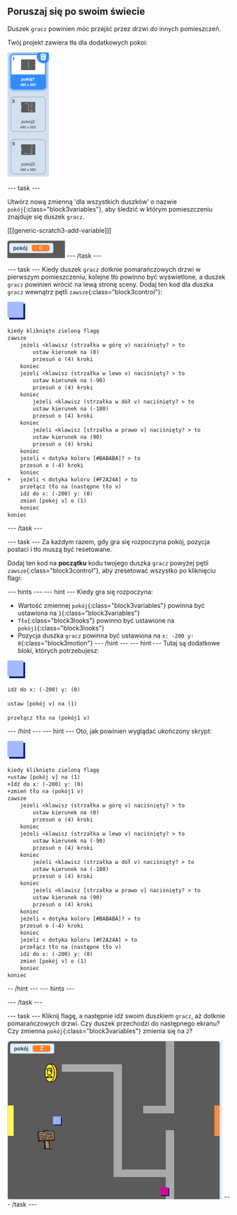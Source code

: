 ## Poruszaj się po swoim świecie

Duszek `gracz` powinien móc przejść przez drzwi do innych pomieszczeń.

Twój projekt zawiera tła dla dodatkowych pokoi:

![zrzut ekranu](images/world-backdrops.png)

--- task ---

Utwórz nową zmienną 'dla wszystkich duszków' o nazwie `pokój`{:class="block3variables"}, aby śledzić w którym pomieszczeniu znajduje się duszek `gracz`.

[[[generic-scratch3-add-variable]]]

![zrzut ekranu](images/world-room.png) --- /task ---

--- task --- Kiedy duszek `gracz` dotknie pomarańczowych drzwi w pierwszym pomieszczeniu, kolejne tło powinno być wyświetlone, a duszek `gracz` powinien wrócić na lewą stronę sceny. Dodaj ten kod dla duszka `gracz` wewnątrz pętli `zawsze`{:class="block3control"}:

![gracz](images/player.png)

```blocks3
kiedy kliknięto zieloną flagę
zawsze 
    jeżeli <klawisz (strzałka w górę v) naciśnięty? > to
        ustaw kierunek na (0)
        przesuń o (4) kroki
    koniec
    jeżeli <klawisz (strzałka w lewo v) naciśnięty? > to
        ustaw kierunek na (-90)
        przesuń o (4) kroki
    koniec
        jeżeli <klawisz (strzałka w dół v) naciśnięty? > to
        ustaw kierunek na (-180)
        przesuń o (4) kroki
    koniec
        jeżeli <klawisz [strzałka w prawo v] naciśnięty? > to
        ustaw kierunek na (90)
        przesuń o (4) kroki
    koniec
    jeżeli < dotyka koloru [#BABABA]? > to
    przesuń o (-4) kroki
    koniec
+   jeżeli < dotyka koloru [#F2A24A] > to
    przełącz tło na (następne tło v)
    idź do x: (-200) y: (0)
    zmień [pokój v] o (1)
    koniec
koniec
```

--- /task ---

--- task --- Za każdym razem, gdy gra się rozpoczyna pokój, pozycja postaci i tło muszą być resetowane.

Dodaj ten kod na **początku** kodu twojego duszka `gracz` powyżej pętli `zawsze`{:class="block3control"}, aby zresetować wszystko po kliknięciu flagi:

--- hints ---
 --- hint --- Kiedy gra się rozpoczyna:

+ Wartość zmiennej `pokój`{:class="block3variables"} powinna być ustawiona na `1`{:class="block3variables"}
+ `Tło`{:class="block3looks"} powinno być ustawione na `pokój1`{:class="block3looks"}
+ Pozycja duszka `gracz` powinna być ustawiona na `x: -200 y: 0`{:class="block3motion"}
--- /hint ---
 --- hint --- Tutaj są dodatkowe bloki, których potrzebujesz:

![gracz](images/player.png)

```blocks3
idź do x: (-200) y: (0)

ustaw [pokój v] na (1)

przełącz tło na (pokój1 v)
```

--- /hint --- --- hint --- Oto, jak powinien wyglądać ukończony skrypt:

![gracz](images/player.png)

```blocks3
kiedy kliknięto zieloną flagę
+ustaw [pokój v] na (1)
+Idź do x: (-200) y: (0)
+zmień tło na (pokój1 v)
zawsze 
    jeżeli <klawisz (strzałka w górę v) naciśnięty? > to
        ustaw kierunek na (0)
        przesuń o (4) kroki
    koniec
    jeżeli <klawisz (strzałka w lewo v) naciśnięty? > to
        ustaw kierunek na (-90)
        przesuń o (4) kroki
    koniec
        jeżeli <klawisz (strzałka w dół v) naciśnięty? > to
        ustaw kierunek na (-180)
        przesuń o (4) kroki
    koniec
        jeżeli <klawisz [strzałka w prawo v] naciśnięty? > to
        ustaw kierunek na (90)
        przesuń o (4) kroki
    koniec
    jeżeli < dotyka koloru [#BABABA]? > to
    przesuń o (-4) kroki
    koniec
    jeżeli < dotyka koloru [#F2A24A] > to
    przełącz tło na (następne tło v)
    idź do x: (-200) y: (0)
    zmień [pokój v] o (1)
    koniec
koniec
```

-- /hint --- --- hints ---


--- /task ---

--- task --- Kliknij flagę, a następnie idź swoim duszkiem `gracz`, aż dotknie pomarańczowych drzwi. Czy duszek przechodzi do następnego ekranu? Czy zmienna `pokój`{:class="block3variables"} zmienia się na `2`?

![zrzut ekranu](images/world-room-test.png) --- /task ---